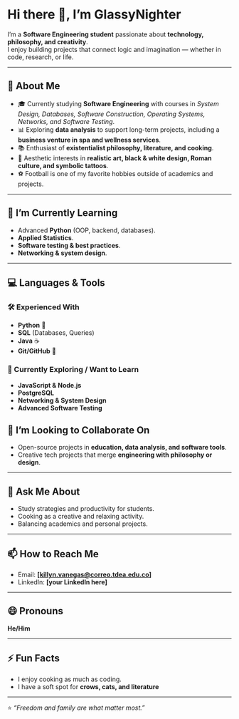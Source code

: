 # Hi there 👋, I’m GlassyNighter  

I’m a **Software Engineering student** passionate about **technology, philosophy, and creativity**.  
I enjoy building projects that connect logic and imagination — whether in code, research, or life.  

---

## 🚀 About Me  
- 🎓 Currently studying **Software Engineering** with courses in *System Design, Databases, Software Construction, Operating Systems, Networks, and Software Testing*.  
- 📊 Exploring **data analysis** to support long-term projects, including a **business venture in spa and wellness services**.  
- 📚 Enthusiast of **existentialist philosophy, literature, and cooking**.  
- 🖤 Aesthetic interests in **realistic art, black & white design, Roman culture, and symbolic tattoos**.  
- ⚽ Football is one of my favorite hobbies outside of academics and projects.  

---

## 🌱 I’m Currently Learning  
- Advanced **Python** (OOP, backend, databases).  
- **Applied Statistics**.
- **Software testing & best practices**.  
- **Networking & system design**.  

---
## 💻 Languages & Tools  

### 🛠️ Experienced With  
- **Python** 🐍  
- **SQL** (Databases, Queries)  
- **Java** ☕  
- **Git/GitHub** 🔧  

### 📖 Currently Exploring / Want to Learn  
- **JavaScript & Node.js**  
- **PostgreSQL**  
- **Networking & System Design**  
- **Advanced Software Testing**  

## 👯 I’m Looking to Collaborate On  
- Open-source projects in **education, data analysis, and software tools**.  
- Creative tech projects that merge **engineering with philosophy or design**.  

---

## 💬 Ask Me About  
- Study strategies and productivity for students.  
- Cooking as a creative and relaxing activity.  
- Balancing academics and personal projects.  

---

## 📫 How to Reach Me  
- Email: **[killyn.vanegas@correo.tdea.edu.co]**  
- LinkedIn: **[your LinkedIn here]**  

---

## 😄 Pronouns  
**He/Him**  

---

## ⚡ Fun Facts  
- I enjoy cooking as much as coding.  
- I have a soft spot for **crows, cats, and literature** 

---

⭐️ *“Freedom and family are what matter most.”*  
```


